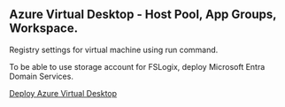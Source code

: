 ## Azure Virtual Desktop - Host Pool, App Groups, Workspace.

Registry settings for virtual machine using run command.

To be able to use storage account for FSLogix, deploy Microsoft Entra Domain Services.

[Deploy Azure Virtual Desktop](https://learn.microsoft.com/en-us/azure/virtual-desktop/deploy-azure-virtual-desktop?tabs=portal)
